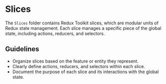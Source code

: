 # Slices
The `Slices` folder contains Redux Toolkit slices, which are modular units of Redux state management. Each slice manages a specific piece of the global state, including actions, reducers, and selectors.

## Guidelines

- Organize slices based on the feature or entity they represent.
- Clearly define actions, reducers, and selectors within each slice.
- Document the purpose of each slice and its interactions with the global state.